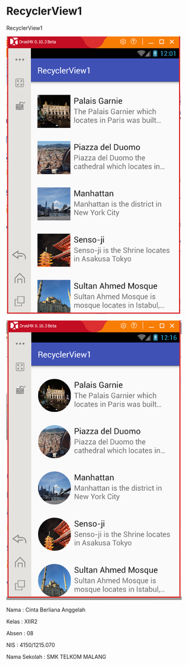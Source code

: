 # RecyclerView1

RecyclerView1

![screenshot 1](https://github.com/cintaberliana/RecyclerView1/blob/master/RV1.1.PNG)

![screenshot 2](https://github.com/cintaberliana/RecyclerView1/blob/master/RV1.2.PNG)

Nama : Cinta Berliana Anggelah

Kelas : XIIR2

Absen : 08

NIS : 4150/1215.070 

Nama Sekolah : SMK TELKOM MALANG


